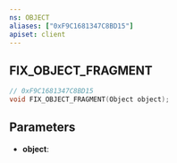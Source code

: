 ```yaml
---
ns: OBJECT
aliases: ["0xF9C1681347C8BD15"]
apiset: client
---
```

## FIX_OBJECT_FRAGMENT

```c
// 0xF9C1681347C8BD15
void FIX_OBJECT_FRAGMENT(Object object);
```


## Parameters
* **object**:



